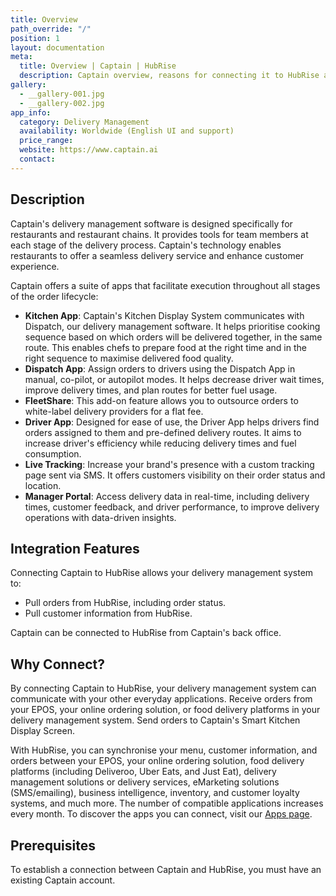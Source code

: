 ```yaml
---
title: Overview
path_override: "/"
position: 1
layout: documentation
meta:
  title: Overview | Captain | HubRise
  description: Captain overview, reasons for connecting it to HubRise and summary of integrated features. Synchronise data between your EPOS and your apps.
gallery:
  - __gallery-001.jpg
  - __gallery-002.jpg
app_info:
  category: Delivery Management
  availability: Worldwide (English UI and support)
  price_range:
  website: https://www.captain.ai
  contact:
---
```


## Description

Captain's delivery management software is designed specifically for restaurants and restaurant chains. It provides tools for team members at each stage of the delivery process. Captain's technology enables restaurants to offer a seamless delivery service and enhance customer experience.

Captain offers a suite of apps that facilitate execution throughout all stages of the order lifecycle:

- **Kitchen App**: Captain's Kitchen Display System communicates with Dispatch, our delivery management software. It helps prioritise cooking sequence based on which orders will be delivered together, in the same route. This enables chefs to prepare food at the right time and in the right sequence to maximise delivered food quality.
- **Dispatch App**: Assign orders to drivers using the Dispatch App in manual, co-pilot, or autopilot modes. It helps decrease driver wait times, improve delivery times, and plan routes for better fuel usage.
- **FleetShare**: This add-on feature allows you to outsource orders to white-label delivery providers for a flat fee.
- **Driver App**: Designed for ease of use, the Driver App helps drivers find orders assigned to them and pre-defined delivery routes. It aims to increase driver's efficiency while reducing delivery times and fuel consumption.
- **Live Tracking**: Increase your brand's presence with a custom tracking page sent via SMS. It offers customers visibility on their order status and location.
- **Manager Portal**: Access delivery data in real-time, including delivery times, customer feedback, and driver performance, to improve delivery operations with data-driven insights.

## Integration Features

Connecting Captain to HubRise allows your delivery management system to:

- Pull orders from HubRise, including order status.
- Pull customer information from HubRise.

Captain can be connected to HubRise from Captain's back office.

## Why Connect?

By connecting Captain to HubRise, your delivery management system can communicate with your other everyday applications. Receive orders from your EPOS, your online ordering solution, or food delivery platforms in your delivery management system. Send orders to Captain's Smart Kitchen Display Screen.

With HubRise, you can synchronise your menu, customer information, and orders between your EPOS, your online ordering solution, food delivery platforms (including Deliveroo, Uber Eats, and Just Eat), delivery management solutions or delivery services, eMarketing solutions (SMS/emailing), business intelligence, inventory, and customer loyalty systems, and much more. The number of compatible applications increases every month. To discover the apps you can connect, visit our [Apps page](/apps).

## Prerequisites

To establish a connection between Captain and HubRise, you must have an existing Captain account.
